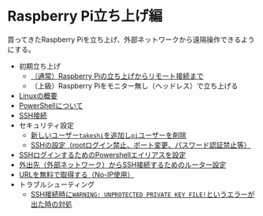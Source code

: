 # Raspberry Pi立ち上げ編

買ってきたRaspberry Piを立ち上げ、外部ネットワークから遠隔操作できるようにする。

* 初期立ち上げ
  * [（通常）Raspberry Piの立ち上げからリモート接続まで](startup1.html)
  * （上級）Raspberry Piをモニター無し（ヘッドレス）で立ち上げる
* [Linuxの概要](aboutlinux.html)
* [PowerShellについて](aboutpowershell.html)
* [SSH接続](aboutssh.html)
* セキュリティ設定
  * [新しいユーザー`takeshi`を追加し`pi`ユーザーを削除](delpi.html)
  * [SSHの設定（rootログイン禁止、ポート変更、パスワード認証禁止等）](sshsettings.html)
* [SSHログインするためのPowershellエイリアスを設定](powershellalias.html)
* [外出先（外部ネットワーク）からSSH接続するためのルーター設定](portforwarding.html)
* [URLを無料で取得する（No-IP使用）](freeddns.html)
* トラブルシューティング
  * [SSH接続時に`WARNING: UNPROTECTED PRIVATE KEY FILE!`というエラーが出た時の対処](rsa_key.html)